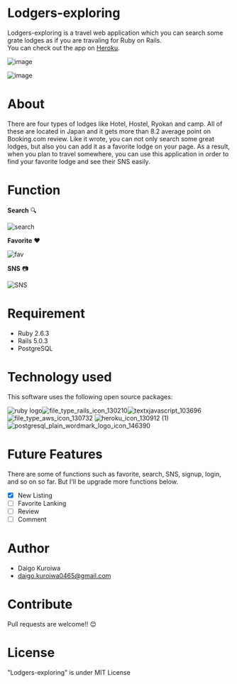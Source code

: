 # Lodgers-exploring
Lodgers-exploring is a travel web application which you can search some grate lodges as if you are travaling for Ruby on Rails.  
You can check out the app on [Heroku](https://lodgers-exploring.herokuapp.com/).

![image](https://user-images.githubusercontent.com/69783643/92995134-92068d80-f53b-11ea-8336-af0397fb7797.png)  
 



![image](https://user-images.githubusercontent.com/69783643/92995211-5c15d900-f53c-11ea-8155-1c6eec22c689.png)  




# About
There are four types of lodges like Hotel, Hostel, Ryokan and camp. All of these are located in Japan and it gets more than 8.2 average point on Booking.com review.
Like it wrote, you can not only search some great lodges, but also you can add it as a favorite lodge on your page. As a result, when you plan to travel somewhere, you can use this application in order to find your favorite lodge and see their SNS easily.

# Function
**Search**
🔍


![search](https://user-images.githubusercontent.com/69783643/92995614-ef9cd900-f53f-11ea-86db-a6668ffad44c.gif)


**Favorite**
:heart:


![fav](https://user-images.githubusercontent.com/69783643/92995371-f6c2e780-f53d-11ea-95a8-83bf13c7d79b.gif)


**SNS**
📷


![SNS](https://user-images.githubusercontent.com/69783643/92995638-2b37a300-f540-11ea-9480-1765f37da8f7.gif)

# Requirement
- Ruby  2.6.3
- Rails 5.0.3
- PostgreSQL

# Technology used
This software uses the following open source packages:

![ruby logo](https://user-images.githubusercontent.com/69783643/92996195-c2065e80-f544-11ea-8ef1-8e30a0c888fc.png)![file_type_rails_icon_130210](https://user-images.githubusercontent.com/69783643/92996240-2f19f400-f545-11ea-9809-16e62da0e96f.png)![textxjavascript_103696](https://user-images.githubusercontent.com/69783643/92996277-65577380-f545-11ea-8ef8-9a19b3717e4b.png)  ![file_type_aws_icon_130732](https://user-images.githubusercontent.com/69783643/92996333-cb43fb00-f545-11ea-95ce-63731a65849c.png)  ![heroku_icon_130912 (1)](https://user-images.githubusercontent.com/69783643/92996348-e57dd900-f545-11ea-9758-4d5092a9d418.png)  ![postgresql_plain_wordmark_logo_icon_146390](https://user-images.githubusercontent.com/69783643/92996472-ca5f9900-f546-11ea-9a42-975dfe5244e9.png)


# Future Features
There are some of functions such as favorite, search, SNS, signup, login, and so on so far.
But I'll be upgrade more functions below.

- [x] New Listing
- [ ] Favorite Lanking
- [ ] Review
- [ ] Comment

# Author
* Daigo Kuroiwa
* daigo.kuroiwa0465@gmail.com

# Contribute
Pull requests are welcome!! 😊

# License
"Lodgers-exploring" is under MIT License
